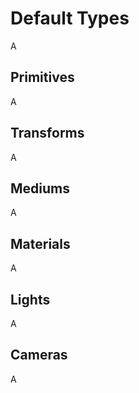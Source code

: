 # Default Types

A

## Primitives

A

## Transforms

A

## Mediums

A

## Materials

A

## Lights

A

## Cameras

A